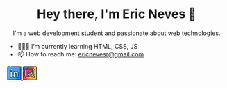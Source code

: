 <h1 align="center">Hey there, I'm Eric Neves 👋</h1>

<p align="center">I'm a web development student and passionate about web technologies.</p>

- 👨🏽‍💻 I’m currently learning HTML, CSS, JS
- 📫 How to reach me: ericnevesr@gmail.com

<a href="https://www.linkedin.com/in/ericnevesrr/">
    <img src="./assets/img/linkedin.png" />
</a>
<a href="https://www.instagram.com/eric_nevesr/">
    <img src="./assets/img/instagram.png" />
</a>
